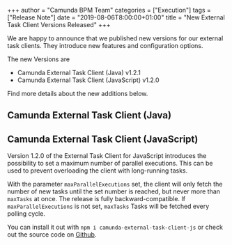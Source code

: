 +++
author = "Camunda BPM Team"
categories = ["Execution"]
tags = ["Release Note"]
date = "2019-08-06T8:00:00+01:00"
title = "New External Task Client Versions Released"
+++

We are happy to announce that we published new versions for our external task clients. They introduce new features and configuration options.

The new Versions are

- Camunda External Task Client (Java) v1.2.1
- Camunda External Task Client (JavaScript) v1.2.0

Find more details about the new additions below.

<!--more-->

## Camunda External Task Client (Java)

## Camunda External Task Client (JavaScript)

Version 1.2.0 of the External Task Client for JavaScript introduces the possibility to set a maximum number of parallel executions. This can be used to prevent overloading the client with long-running tasks.

With the parameter `maxParallelExecutions` set, the client will only fetch the number of new tasks until the set number is reached, but never more than `maxTasks` at once. The release is fully backward-compatible. If `maxParallelExecutions` is not set, `maxTasks` Tasks will be fetched every polling cycle.

You can install it out with `npm i camunda-external-task-client-js` or check out the source code on [Github](https://github.com/camunda/camunda-external-task-client-js).